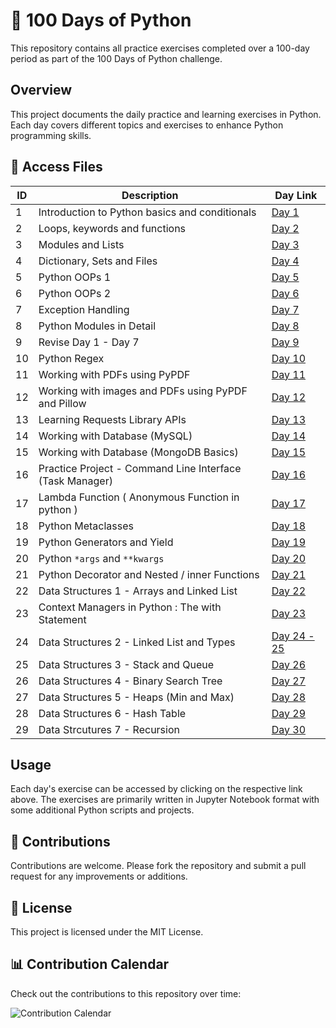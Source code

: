 <!-- # 100DayOfPython
This repo will contain all practice exercises I do in the 100 days time period -->

#  🐍 100 Days of Python

This repository contains all practice exercises completed over a 100-day period as part of the 100 Days of Python challenge.

## Overview

This project documents the daily practice and learning exercises in Python. Each day covers different topics and exercises to enhance Python programming skills.

## 📂 Access Files

| ID  | Description                                                     | Day Link                                                                      |
|-----|-----------------------------------------------------------------|-------------------------------------------------------------------------------|
| 1   | Introduction to Python basics and conditionals                  | [Day 1](https://github.com/HeyBuddy-NSK/100DayOfPython/blob/main/Day_1.ipynb) |
| 2   | Loops, keywords and functions                                   | [Day 2](https://github.com/HeyBuddy-NSK/100DayOfPython/blob/main/Day_2.ipynb) |
| 3   | Modules and Lists                                               | [Day 3](https://github.com/HeyBuddy-NSK/100DayOfPython/blob/main/Day_3.ipynb) |
| 4   | Dictionary, Sets and Files                                      | [Day 4](https://github.com/HeyBuddy-NSK/100DayOfPython/blob/main/Day_4.ipynb) |
| 5   | Python OOPs 1                                                   | [Day 5](https://github.com/HeyBuddy-NSK/100DayOfPython/blob/main/Day_5.ipynb) |
| 6   | Python OOPs 2                                                   | [Day 6](https://github.com/HeyBuddy-NSK/100DayOfPython/blob/main/Day_6.ipynb) |
| 7   | Exception Handling                                              | [Day 7](https://github.com/HeyBuddy-NSK/100DayOfPython/blob/main/Day_7.ipynb) |
| 8   | Python Modules in Detail                                        | [Day 8](https://github.com/HeyBuddy-NSK/100DayOfPython/blob/main/Day_8.ipynb) |
| 9   | Revise Day 1 - Day 7                                            | [Day 9](https://github.com/HeyBuddy-NSK/100DayOfPython/blob/main/Day_9.ipynb) |
| 10  | Python Regex                                                    | [Day 10](https://github.com/HeyBuddy-NSK/100DayOfPython/blob/main/Day_10.ipynb)   |
| 11  | Working with PDFs using PyPDF                                   | [Day 11](https://github.com/HeyBuddy-NSK/100DayOfPython/tree/main/Day_11)                 |
| 12  | Working with images and PDFs using PyPDF and Pillow             | [Day 12](https://github.com/HeyBuddy-NSK/100DayOfPython/tree/main/Day_12)         |
| 13  | Learning Requests Library APIs                                  | [Day 13](https://github.com/HeyBuddy-NSK/100DayOfPython/tree/main/Day_13)                       |
| 14  | Working with Database (MySQL)                                   | [Day 14](https://github.com/HeyBuddy-NSK/100DayOfPython/tree/main/Day_14)                                   |
| 15  | Working with Database (MongoDB Basics)                          | [Day 15](https://github.com/HeyBuddy-NSK/100DayOfPython/tree/main/Day_15)                                 |
| 16  | Practice Project - Command Line Interface (Task Manager)        | [Day 16](https://github.com/HeyBuddy-NSK/100DayOfPython/tree/main/Day_16%20(%20Task%20%20Manager%20CLI%20))              |
| 17  | Lambda Function ( Anonymous Function in python )                | [Day 17](https://github.com/HeyBuddy-NSK/100DayOfPython/tree/main/Day_17) |
| 18  | Python Metaclasses                                              | [Day 18](https://github.com/HeyBuddy-NSK/100DayOfPython/tree/main/Day_18) |
| 19  | Python Generators and Yield                                     | [Day 19](https://github.com/HeyBuddy-NSK/100DayOfPython/tree/main/Day_19) |
| 20  | Python `*args` and `**kwargs`                                   | [Day 20](https://github.com/HeyBuddy-NSK/100DayOfPython/tree/main/Day_20) |
| 21  | Python Decorator and Nested / inner Functions                   | [Day 21](https://github.com/HeyBuddy-NSK/100DayOfPython/blob/main/Day_21) |
| 22  | Data Structures 1 - Arrays and Linked List                      | [Day 22](https://github.com/HeyBuddy-NSK/100DayOfPython/tree/main/Day_22) |
| 23  | Context Managers in Python : The with Statement                 | [Day 23](https://github.com/HeyBuddy-NSK/100DayOfPython/tree/main/Day_23) |
| 24  | Data Structures 2 - Linked List and Types                       | [Day 24 - 25](https://github.com/HeyBuddy-NSK/100DayOfPython/tree/main/Day_24%20and%2025) |  
| 25  | Data Structures 3 - Stack and Queue				| [Day 26](https://github.com/HeyBuddy-NSK/100DayOfPython/tree/main/Day_26) |
| 26  | Data Structures 4 - Binary Search Tree                          | [Day 27](https://github.com/HeyBuddy-NSK/100DayOfPython/tree/main/Day_27) |
| 27  | Data Structures 5 - Heaps (Min and Max)                         | [Day 28](https://github.com/HeyBuddy-NSK/100DayOfPython/tree/main/Day_28) |
| 28  | Data Structures 6 - Hash Table                                  | [Day 29](https://github.com/HeyBuddy-NSK/100DayOfPython/tree/main/Day_29) |
| 29  | Data Strcutures 7 - Recursion                                   | [Day 30](https://github.com/HeyBuddy-NSK/100DayOfPython/tree/main/Day_30) |

##  Usage

Each day's exercise can be accessed by clicking on the respective link above. The exercises are primarily written in Jupyter Notebook format with some additional Python scripts and projects.

## 🤝 Contributions

Contributions are welcome. Please fork the repository and submit a pull request for any improvements or additions.

## 📄 License

This project is licensed under the MIT License.

## 📊 Contribution Calendar

Check out the contributions to this repository over time:

![Contribution Calendar](https://ghchart.rshah.org/HeyBuddy-NSK)


